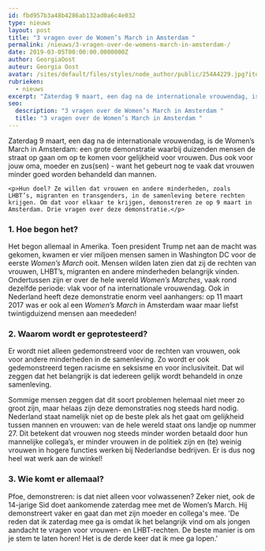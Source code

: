 ```yaml
---
id: fbd957b3a48b4286ab132ad0a6c4e032
type: nieuws
layout: post
title: "3 vragen over de Women’s March in Amsterdam "
permalink: /nieuws/3-vragen-over-de-womens-march-in-amsterdam-/
date: 2019-03-05T00:00:00.0000000Z
author: GeorgiaOost
auteur: Georgia Oost
avatar: /sites/default/files/styles/node_author/public/254A4229.jpg?itok=Uxllc6oW
rubrieken:
  - nieuws
excerpt: "Zaterdag 9 maart, een dag na de internationale vrouwendag, is de Women’s March in Amsterdam: een grote demonstratie waarbij duizenden mensen de straat op gaan om op te komen voor gelijkheid voor vrouwen. Dus ook voor jouw oma, moeder en zus(sen) - want het gebeurt nog te vaak dat vrouwen minder goed worden behandeld dan mannen.  "
seo:
  description: "3 vragen over de Women’s March in Amsterdam "
  title: "3 vragen over de Women’s March in Amsterdam "
---
```

Zaterdag 9 maart, een dag na de internationale vrouwendag, is de Women’s March in Amsterdam: een grote demonstratie waarbij duizenden mensen de straat op gaan om op te komen voor gelijkheid voor vrouwen. Dus ook voor jouw oma, moeder en zus(sen) - want het gebeurt nog te vaak dat vrouwen minder goed worden behandeld dan mannen.  

    <p>Hun doel? Ze willen dat vrouwen en andere minderheden, zoals LHBT’s, migranten en transgenders, in de samenleving betere rechten krijgen. Om dat voor elkaar te krijgen, demonstreren ze op 9 maart in Amsterdam. Drie vragen over deze demonstratie.</p>
<h3>1. Hoe begon het?</h3>
<p>Het begon allemaal in Amerika. Toen president Trump net aan de macht was gekomen, kwamen er vier miljoen mensen samen in Washington DC voor de eerste <em>Women’s March</em> ooit. Mensen wilden laten zien dat zij de rechten van vrouwen, LHBT’s, migranten en andere minderheden belangrijk vinden. Ondertussen zijn er over de hele wereld <em>Women’s Marches</em>, vaak rond dezelfde periode: vlak voor of na internationale vrouwendag. Ook in Nederland heeft deze demonstratie enorm veel aanhangers: op 11 maart 2017 was er ook al een <em>Women’s March</em> in Amsterdam waar maar liefst twintigduizend mensen aan meededen!</p>
<h3>2. Waarom wordt er geprotesteerd?</h3>
<p>Er wordt niet alleen gedemonstreerd voor de rechten van vrouwen, ook voor andere minderheden in de samenleving. Zo wordt er ook gedemonstreerd tegen racisme en seksisme en voor inclusiviteit. Dat wil zeggen dat het belangrijk is dat iedereen gelijk wordt behandeld in onze samenleving.</p>
<p>Sommige mensen zeggen dat dit soort problemen helemaal niet meer zo groot zijn, maar helaas zijn deze demonstraties nog steeds hard nodig. Nederland staat namelijk niet op de beste plek als het gaat om gelijkheid tussen mannen en vrouwen: van de hele wereld staat ons landje op nummer 27. Dit betekent dat vrouwen nog steeds minder worden betaald door hun mannelijke collega’s, er minder vrouwen in de politiek zijn en (te) weinig vrouwen in hogere functies werken bij Nederlandse bedrijven. Er is dus nog heel wat werk aan de winkel!</p>
<h3>3. Wie komt er allemaal?</h3>
<p>Pfoe, demonstreren: is dat niet alleen voor volwassenen? Zeker niet, ook de 14-jarige Sid doet aankomende zaterdag mee met de Women’s March. Hij demonstreert vaker en gaat dan met zijn moeder en collega's mee. 'De reden dat ik zaterdag mee ga is omdat ik het belangrijk vind om als jongen aandacht te vragen voor vrouwen- en LHBT-rechten. De beste manier is om je stem te laten horen! Het is de derde keer dat ik mee ga lopen.'</p>  
